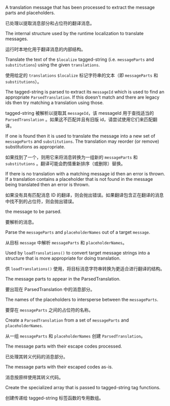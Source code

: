 A translation message that has been processed to extract the message parts and placeholders.

已处理以提取消息部分和占位符的翻译消息。

The internal structure used by the runtime localization to translate messages.

运行时本地化用于翻译消息的内部结构。

Translate the text of the `$localize` tagged-string \(i.e. `messageParts` and
`substitutions`\) using the given `translations`.

使用给定的 `translations` `$localize` 标记字符串的文本（即 `messageParts` 和 `substitutions`）。

The tagged-string is parsed to extract its `messageId` which is used to find an appropriate
`ParsedTranslation`. If this doesn't match and there are legacy ids then try matching a
translation using those.

tagged-string 被解析以提取其 `messageId`，该 messageId 用于查找适当的 `ParsedTranslation`
。如果这不匹配并且有旧版 id，请尝试使用它们来匹配翻译。

If one is found then it is used to translate the message into a new set of `messageParts` and
`substitutions`.
The translation may reorder \(or remove\) substitutions as appropriate.

如果找到了一个，则用它来将消息转换为一组新的 `messageParts` 和 `substitutions`
。翻译可能会酌情重新排序（或删除）替换。

If there is no translation with a matching message id then an error is thrown.
If a translation contains a placeholder that is not found in the message being translated then an
error is thrown.

如果没有具有匹配消息 ID
的翻译，则会抛出错误。如果翻译包含正在翻译的消息中找不到的占位符，则会抛出错误。

the message to be parsed.

要解析的消息。

Parse the `messageParts` and `placeholderNames` out of a target `message`.

从目标 `message` 中解析 `messageParts` 和 `placeholderNames`。

Used by `loadTranslations()` to convert target message strings into a structure that is more
appropriate for doing translation.

供 `loadTranslations()` 使用，将目标消息字符串转换为更适合进行翻译的结构。

The message parts to appear in the ParsedTranslation.

要出现在 ParsedTranslation 中的消息部分。

The names of the placeholders to intersperse between the `messageParts`.

要穿在 `messageParts` 之间的占位符的名称。

Create a `ParsedTranslation` from a set of `messageParts` and `placeholderNames`.

从一组 `messageParts` 和 `placeholderNames` 创建 `ParsedTranslation`。

The message parts with their escape codes processed.

已处理其转义代码的消息部分。

The message parts with their escaped codes as-is.

消息按原样使用其转义代码。

Create the specialized array that is passed to tagged-string tag functions.

创建传递给 tagged-string 标签函数的专用数组。